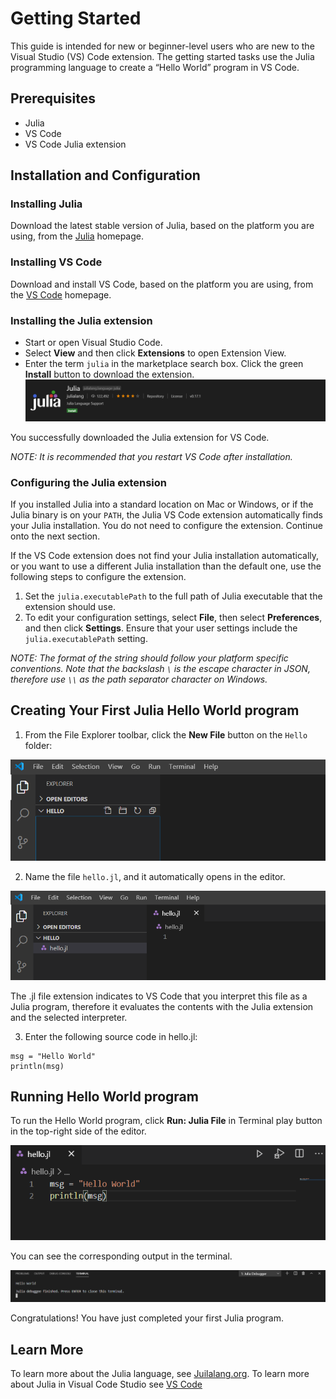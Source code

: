 # Getting Started

This guide is intended for new or beginner-level users who are new to the Visual Studio (VS) Code extension. The getting started tasks use the Julia programming language to create a “Hello World” program in VS Code. 

## Prerequisites

- Julia
- VS Code
- VS Code Julia extension

## Installation and Configuration

### Installing Julia

Download the latest stable version of Julia, based on the platform you are using, from the [Julia](https://julialang.org/downloads/) homepage.

### Installing VS Code

Download and install VS Code, based on the platform you are using, from the [VS Code](https://code.visualstudio.com/) homepage.

### Installing the Julia extension

- Start or open Visual Studio Code. 
- Select **View** and then click **Extensions** to open Extension View. 
- Enter the term `julia` in the marketplace search box. Click the green **Install** button to download the extension. 
![Julia VS Code Extension](assets/julia_vscode_extension.png)

You successfully downloaded the Julia extension for VS Code. 

_NOTE: It is recommended that you restart VS Code after installation._ 

### Configuring the Julia extension

If you installed Julia into a standard location on Mac or Windows, or if the Julia binary is on your `PATH`, the Julia VS Code extension automatically finds your Julia installation. You do not need to configure the extension. Continue onto the next section. 

If the VS Code extension does not find your Julia installation automatically, or you want to use a different Julia installation than the default one, use the following steps to configure the extension.

  1. Set the `julia.executablePath` to the full path of Julia executable that the extension should use. 
  2. To edit your configuration settings, select **File**, then select **Preferences**, and then click **Settings**. Ensure that your user settings include the `julia.executablePath` setting. 
    
_NOTE: The format of the string should follow your platform specific conventions.  Note that the backslash `\` is the escape character in JSON, therefore use `\\` as the path separator character on Windows._

## Creating Your First Julia Hello World program

1. From the File Explorer toolbar, click the **New File** button on the `Hello` folder:

![Julia VS Code Extension](assets/hello-1.png)

2. Name the file `hello.jl`, and it automatically opens in the editor. 

![Julia VS Code Extension](assets/hello-2.png)

The .jl file extension indicates to VS Code that you interpret this file as a Julia program, therefore it evaluates the contents with the Julia extension and the selected interpreter.

3. Enter the following source code in hello.jl:

```
msg = "Hello World"
println(msg)
```

## Running Hello World program

To run the Hello World program, click **Run: Julia File** in Terminal play button in the top-right side of the editor.

![Julia VS Code Extension](assets/hello-3.png)

You can see the corresponding output in the terminal.

![Julia VS Code Extension](assets/hello-4.png)

Congratulations! You have just completed your first Julia program.


## Learn More

To learn more about the Julia language, see [Juilalang.org](https://docs.julialang.org/en/v1/). To learn more about Julia in Visual Code Studio see [VS Code](https://www.julia-vscode.org/docs/stable/)
